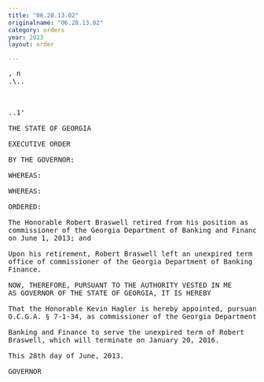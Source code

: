 ```yaml
---
title: "06.28.13.02"
originalname: "06.28.13.02"
category: orders
year: 2013
layout: order

---
```

<pre>
, n
.\..

   

..1'

THE STATE OF GEORGIA

EXECUTIVE ORDER

BY THE GOVERNOR:

WHEREAS:

WHEREAS:

ORDERED:

The Honorable Robert Braswell retired from his position as
commissioner of the Georgia Department of Banking and Finance
on June 1, 2013; and

Upon his retirement, Robert Braswell left an unexpired term for the
office of commissioner of the Georgia Department of Banking and
Finance.

NOW, THEREFORE, PURSUANT TO THE AUTHORITY VESTED IN ME
AS GOVERNOR OF THE STATE OF GEORGIA, IT IS HEREBY

That the Honorable Kevin Hagler is hereby appointed, pursuant to
O.C.G.A. § 7-1-34, as commissioner of the Georgia Department of

Banking and Finance to serve the unexpired term of Robert
Braswell, which will terminate on January 20, 2016.

This 28th day of June, 2013.

GOVERNOR

</pre>

